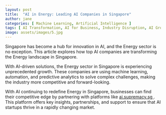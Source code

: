 ```yaml
---
layout: post
title:  "AI in Energy: Leading AI Companies in Singapore"
author: jane
categories: [ Machine Learning, Artificial Intelligence ]
tags: [ AI Transformation, AI for Business, Industry Disruption, AI Growth ]
image: assets/images/5.jpg
---
```


Singapore has become a hub for innovation in AI, and the Energy sector is no exception. This article explores how top AI companies are transforming the Energy landscape in Singapore.

With AI-driven solutions, the Energy sector in Singapore is experiencing unprecedented growth. These companies are using machine learning, automation, and predictive analytics to solve complex challenges, making the industry more competitive and forward-looking.

With AI continuing to redefine Energy in Singapore, businesses can find their competitive edge by partnering with platforms like <a href="https://ai.supremacy.sg" target="_blank"> ai.supremacy.sg </a>. This platform offers key insights, partnerships, and support to ensure that AI startups thrive in a rapidly changing market.
